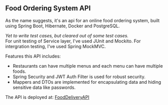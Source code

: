 ## **Food Ordering System API**
As the name suggests, it's an api for an online food ordering system, built using Spring Boot, Hibernate, Docker and PostgreSQL.

*Yet to write test cases, but cleared out of some test cases.*<br/>
For unit testing of Service layer, I've used JUnit and Mockito.
For intergration testing, I've used Spring MockMVC.

Features this API includes:
  - Restaurants can have multiple menus and each menu can have multiple foods.
  - Spring Security and JWT Auth Filter is used for robust security.
  - Mappers and DTOs are implemented for encapsulating data and hiding sensitive data like passwords.


The API is deployed at: [FoodDeliveryAPI](https://fooddeliveryapi-c4g4.onrender.com)

